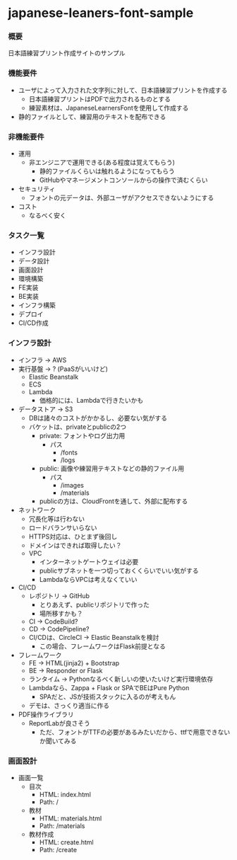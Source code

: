 # japanese-leaners-font-sample

### 概要
日本語練習プリント作成サイトのサンプル

### 機能要件
- ユーザによって入力された文字列に対して、日本語練習プリントを作成する
  - 日本語練習プリントはPDFで出力されるものとする
  - 練習素材は、JapaneseLearnersFontを使用して作成する
- 静的ファイルとして、練習用のテキストを配布できる

### 非機能要件
- 運用
  - 非エンジニアで運用できる(ある程度は覚えてもらう)
    - 静的ファイルくらいは触れるようになってもらう
    - GitHubやマネージメントコンソールからの操作で済むくらい
- セキュリティ
  - フォントの元データは、外部ユーザがアクセスできないようにする
- コスト
  - なるべく安く

### タスク一覧
- インフラ設計
- データ設計
- 画面設計
- 環境構築
- FE実装
- BE実装
- インフラ構築
- デプロイ
- CI/CD作成

### インフラ設計
- インフラ -> AWS
- 実行基盤 -> ? (PaaSがいいけど)
  - Elastic Beanstalk
  - ECS
  - Lambda
    - 価格的には、Lambdaで行きたいかも
- データストア -> S3
  - DBは諸々のコストがかかるし、必要ない気がする
  - バケットは、privateとpublicの2つ
    - private: フォントやログ出力用
      - パス
        - /fonts
        - /logs
    - public: 画像や練習用テキストなどの静的ファイル用
      - パス
        - /images
        - /materials
    - publicの方は、CloudFrontを通して、外部に配布する
- ネットワーク
  - 冗長化等は行わない
  - ロードバランサいらない
  - HTTPS対応は、ひとまず後回し
  - ドメインはできれば取得したい？
  - VPC
    - インターネットゲートウェイは必要
    - publicサブネットを一つ切っておくくらいでいい気がする
    - LambdaならVPCは考えなくていい
- CI/CD
  - レポジトリ -> GitHub
    - とりあえず、publicリポジトリで作った
    - 場所移すかも？
  - CI -> CodeBuild?
  - CD -> CodePipeline?
  - CI/CDは、CircleCI -> Elastic Beanstalkを検討
    - この場合、フレームワークはFlask前提となる
- フレームワーク
  - FE -> HTML(jinja2) + Bootstrap
  - BE -> Responder or Flask
  - ランタイム -> Pythonなるべく新しいの使いたいけど実行環境依存
  - Lambdaなら、Zappa + Flask or SPAでBEはPure Python
    - SPAだと、JSが技術スタックに入るのが考えもん
  - デモは、さっくり適当に作る
- PDF操作ライブラリ
  - ReportLabが良さそう
    - ただ、フォントがTTFの必要があるみたいだから、ttfで用意できないか聞いてみる

### 画面設計
- 画面一覧
  - 目次
    - HTML: index.html
    - Path: /
  - 教材
    - HTML: materials.html
    - Path: /materials
  - 教材作成
    - HTML: create.html
    - Path: /create

